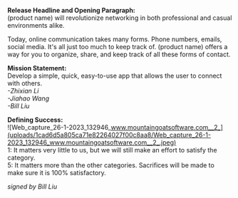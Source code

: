 **Release Headline and Opening Paragraph:**\
(product name) will revolutionize networking in both professional and casual environments alike.

Today, online communication takes many forms. Phone numbers, emails, social media. It's all just too much to keep track of. (product name) offers a way for you to organize, share, and keep track of all these forms of contact.

**Mission Statement:**\
Develop a simple, quick, easy-to-use app that allows the user to connect with others. \
_-Zhixian Li_ \
_-Jiahao Wang_ \
_-Bill Liu_ 

**Defining Success:**\
![Web_capture_26-1-2023_132946_www.mountaingoatsoftware.com__2_](uploads/1cad6d5a805ca71e82264027f00c8aa8/Web_capture_26-1-2023_132946_www.mountaingoatsoftware.com__2_.jpeg) \
1: It matters very little to us, but we will still make an effort to satisfy the category. \
5: It matters more than the other categories. Sacrifices will be made to make sure it is 100% satisfactory.

_signed by Bill Liu_
